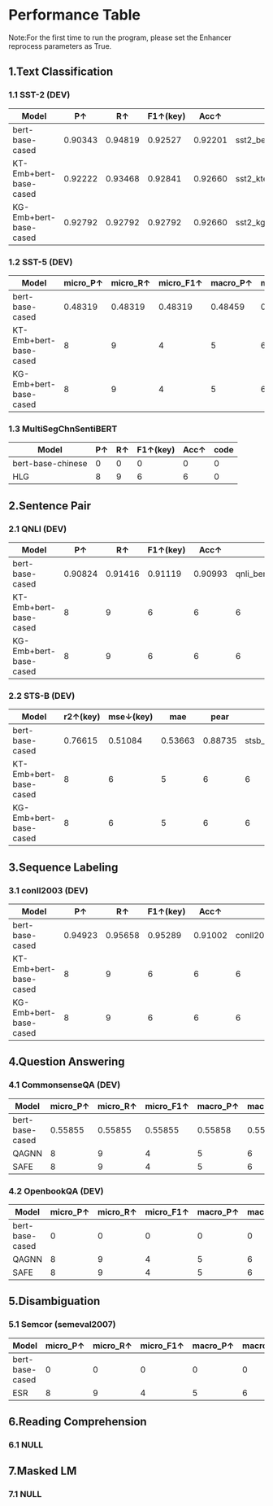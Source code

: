 
#  Performance Table
Note:For the first time to run the program, please set the Enhancer reprocess parameters as True.

## 1.Text Classification

### 1.1 SST-2 (DEV)

| Model | P↑ | R↑ | F1↑(key) | Acc↑ | code |
|---|---|---|---|---|---|
| bert-base-cased | 0.90343 | 0.94819 | 0.92527 | 0.92201 | sst2_bert_base_cased.py |
| KT-Emb+bert-base-cased | 0.92222 | 0.93468 | 0.92841 | 0.92660 | sst2_ktemb_bert_base_cased.py |
| KG-Emb+bert-base-cased | 0.92792 | 0.92792 | 0.92792 | 0.92660 | sst2_kgemb_bert_base_cased.py |

### 1.2 SST-5 (DEV)

| Model | micro_P↑ | micro_R↑ | micro_F1↑ | macro_P↑ | macro_R↑ | macro_F1↑(key) | Acc↑ | code |
|---|---|---|---|---|---|---|---|---|
| bert-base-cased | 0.48319 | 0.48319 | 0.48319 | 0.48459 | 0.46527 | 0.47156 | 0.48319 | sst5_bert_base_cased.py | 
| KT-Emb+bert-base-cased | 8 | 9 | 4 | 5 | 6 | 5 | 6 | 6 | 
| KG-Emb+bert-base-cased | 8 | 9 | 4 | 5 | 6 | 5 | 6 | 6 |

### 1.3 MultiSegChnSentiBERT

| Model | P↑ | R↑ | F1↑(key) | Acc↑ | code |
|---|---|---|---|---|---|
| bert-base-chinese | 0 | 0 | 0 | 0 | 0 |
| HLG | 8 | 9 | 6 | 6 | 0 |

## 2.Sentence Pair

### 2.1 QNLI (DEV)

| Model | P↑ | R↑ | F1↑(key) | Acc↑ | code |
|---|---|---|---|---|---|
| bert-base-cased | 0.90824 | 0.91416 | 0.91119 | 0.90993 | qnli_bert_base_cased.py |
| KT-Emb+bert-base-cased | 8 | 9 | 6 | 6 | 6 |
| KG-Emb+bert-base-cased | 8 | 9 | 6 | 6 | 6 |

### 2.2 STS-B (DEV)

| Model | r2↑(key) | mse↓(key) | mae | pear | code |
|---|---|---|---|---|---|
| bert-base-cased | 0.76615 | 0.51084 | 0.53663 | 0.88735 | stsb_bert_base_cased.py | 
| KT-Emb+bert-base-cased | 8 | 6 | 5 | 6 | 6 | 
| KG-Emb+bert-base-cased | 8 | 6 | 5 | 6 | 6 |

## 3.Sequence Labeling

### 3.1 conll2003 (DEV)

| Model | P↑ | R↑ | F1↑(key) | Acc↑ | code |
|---|---|---|---|---|---|
| bert-base-cased | 0.94923 | 0.95658 | 0.95289 | 0.91002 | conll2003_bert_base_cased.py |
| KT-Emb+bert-base-cased | 8 | 9 | 6 | 6 | 6 |
| KG-Emb+bert-base-cased | 8 | 9 | 6 | 6 | 6 |

## 4.Question Answering

### 4.1 CommonsenseQA (DEV)

| Model | micro_P↑ | micro_R↑ | micro_F1↑ | macro_P↑ | macro_R↑ | macro_F1↑(key) | Acc↑ | code |
|---|---|---|---|---|---|---|---|---|
| bert-base-cased | 0.55855 | 0.55855 | 0.55855 | 0.55858 | 0.55801 |  0.55816 | 0.55855 | commonsense_qa_bert_base_cased.py | 
| QAGNN | 8 | 9 | 4 | 5 | 6 | 5 | 6 | 6 | 
| SAFE | 8 | 9 | 4 | 5 | 6 | 5 | 6 | 6 |

### 4.2 OpenbookQA (DEV)

| Model | micro_P↑ | micro_R↑ | micro_F1↑ | macro_P↑ | macro_R↑ | macro_F1↑(key) | Acc↑ | code |
|---|---|---|---|---|---|---|---|---|
| bert-base-cased | 0 | 0 | 0 | 0 | 0 | 0 | 0 | 0 | 
| QAGNN | 8 | 9 | 4 | 5 | 6 | 5 | 6 | 6 | 
| SAFE | 8 | 9 | 4 | 5 | 6 | 5 | 6 | 6 |


## 5.Disambiguation

### 5.1 Semcor (semeval2007)

| Model | micro_P↑ | micro_R↑ | micro_F1↑ | macro_P↑ | macro_R↑ | macro_F1↑(key) | Acc↑ | code |
|---|---|---|---|---|---|---|---|---|
| bert-base-cased | 0 | 0 | 0 | 0 | 0 | 0 | 0 | 0 | 
| ESR | 8 | 9 | 4 | 5 | 6 | 5 | 6 | 6 |


## 6.Reading Comprehension

### 6.1 NULL


## 7.Masked LM

### 7.1 NULL